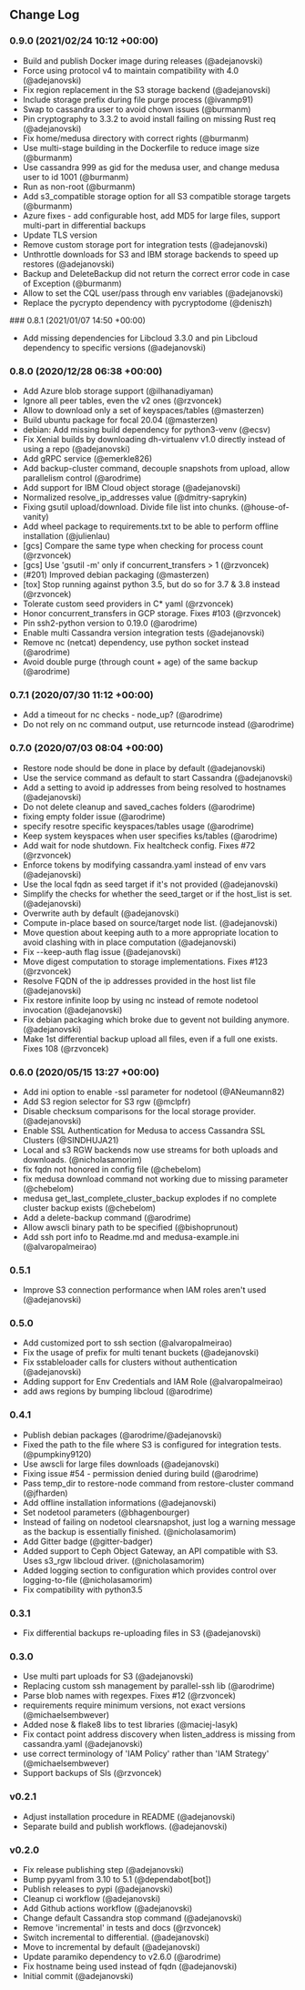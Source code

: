 ## Change Log

### 0.9.0 (2021/02/24 10:12 +00:00)
- Build and publish Docker image during releases (@adejanovski)
- Force using protocol v4 to maintain compatibility with 4.0 (@adejanovski)
- Fix region replacement in the S3 storage backend (@adejanovski)
- Include storage prefix during file purge process (@ivanmp91)
- Swap to cassandra user to avoid chown issues (@burmanm)
- Pin cryptography to 3.3.2 to avoid install failing on missing Rust req (@adejanovski)
- Fix home/medusa directory with correct rights (@burmanm)
- Use multi-stage building in the Dockerfile to reduce image size (@burmanm)
- Use cassandra 999 as gid for the medusa user, and change medusa user to id 1001 (@burmanm)
- Run as non-root (@burmanm)
- Add s3_compatible storage option for all S3 compatible storage targets (@burmanm)
- Azure fixes - add configurable host, add MD5 for large files, support multi-part in differential backups
- Update TLS version
- Remove custom storage port for integration tests (@adejanovski)
- Unthrottle downloads for S3 and IBM storage backends to speed up restores (@adejanovski)
- Backup and DeleteBackup did not return the correct error code in case of Exception (@burmanm)
- Allow to set the CQL user/pass through env variables (@adejanovski)
- Replace the pycrypto dependency with pycryptodome (@deniszh)

### 0.8.1 (2021/01/07 14:50 +00:00)
- Add missing dependencies for Libcloud 3.3.0 and pin Libcloud dependency to specific versions (@adejanovski)

### 0.8.0 (2020/12/28 06:38 +00:00)
- Add Azure blob storage support (@ilhanadiyaman)
- Ignore all peer tables, even the v2 ones (@rzvoncek)
- Allow to download only a set of keyspaces/tables (@masterzen)
- Build ubuntu package for focal 20.04 (@masterzen)
- debian: Add missing build dependency for python3-venv (@ecsv)
- Fix Xenial builds by downloading dh-virtualenv v1.0 directly instead of using a repo (@adejanovski)
- Add gRPC service (@emerkle826)
- Add backup-cluster command, decouple snapshots from upload, allow parallelism control (@arodrime)
- Add support for IBM Cloud object storage (@adejanovski)
- Normalized resolve_ip_addresses value (@dmitry-saprykin)
- Fixing gsutil upload/download. Divide file list into chunks. (@house-of-vanity)
- Add wheel package to requirements.txt to be able to perform offline installation (@julienlau)
- [gcs] Compare the same type when checking for process count (@rzvoncek)
- [gcs] Use 'gsutil -m' only if concurrent_transfers > 1 (@rzvoncek)
- (#201) Improved debian packaging (@masterzen)
- [tox] Stop running against python 3.5, but do so for 3.7 & 3.8 instead (@rzvoncek)
- Tolerate custom seed providers in C* yaml (@rzvoncek)
- Honor concurrent_transfers in GCP storage. Fixes #103 (@rzvoncek)
- Pin ssh2-python version to 0.19.0 (@arodrime)
- Enable multi Cassandra version integration tests (@adejanovski)
- Remove nc (netcat) dependency, use python socket instead (@arodrime)
- Avoid double purge (through count + age) of the same backup (@arodrime)

### 0.7.1 (2020/07/30 11:12 +00:00)
- Add a timeout for nc checks - node_up? (@arodrime)
- Do not rely on nc command output, use returncode instead (@arodrime)

### 0.7.0 (2020/07/03 08:04 +00:00)
- Restore node should be done in place by default (@adejanovski)
- Use the service command as default to start Cassandra (@adejanovski)
- Add a setting to avoid ip addresses from being resolved to hostnames (@adejanovski)
- Do not delete cleanup and saved_caches folders (@arodrime)
- fixing empty folder issue (@arodrime)
- specify resotre specific keyspaces/tables usage (@arodrime)
- Keep system keyspaces when user specifies ks/tables (@arodrime)
- Add wait for node shutdown. Fix healtcheck config. Fixes #72 (@rzvoncek)
- Enforce tokens by modifying cassandra.yaml instead of env vars (@adejanovski)
- Use the local fqdn as seed target if it's not provided (@adejanovski)
- Simplify the checks for whether the seed_target or if the host_list is set. (@adejanovski)
- Overwrite auth by default (@adejanovski)
- Compute in-place based on source/target node list. (@adejanovski)
- Move question about keeping auth to a more appropriate location to avoid clashing with in place computation (@adejanovski)
- Fix --keep-auth flag issue (@adejanovski)
- Move digest computation to storage implementations. Fixes #123 (@rzvoncek)
- Resolve FQDN of the ip addresses provided in the host list file (@adejanovski)
- Fix restore infinite loop by using nc instead of remote nodetool invocation (@adejanovski)
- Fix debian packaging which broke due to gevent not building anymore. (@adejanovski)
- Make 1st differential backup upload all files, even if a full one exists. Fixes 108 (@rzvoncek)

### 0.6.0 (2020/05/15 13:27 +00:00)
- Add ini option to enable -ssl parameter for nodetool (@ANeumann82)
- Add S3 region selector for S3 rgw (@mclpfr)
- Disable checksum comparisons for the local storage provider. (@adejanovski)
- Enable SSL Authentication for Medusa to access Cassandra SSL Clusters (@SINDHUJA21)
- Local and s3 RGW backends now use streams for both uploads and downloads. (@nicholasamorim)
- fix fqdn not honored in config file (@chebelom)
- fix medusa download command not working due to missing parameter (@chebelom)
- medusa get_last_complete_cluster_backup explodes if no complete cluster backup exists (@chebelom)
- Add a delete-backup command (@arodrime)
- Allow awscli binary path to be specified (@bishoprunout)
- Add ssh port info to Readme.md and medusa-example.ini (@alvaropalmeirao)

### 0.5.1
- Improve S3 connection performance when IAM roles aren't used (@adejanovski)

### 0.5.0
- Add customized port to ssh section (@alvaropalmeirao)
- Fix the usage of prefix for multi tenant buckets (@adejanovski)
- Fix sstableloader calls for clusters without authentication (@adejanovski)
- Adding support for Env Credentials and IAM Role (@alvaropalmeirao)
- add aws regions by bumping libcloud (@arodrime)

### 0.4.1
- Publish debian packages (@arodrime/@adejanovski)
- Fixed the path to the file where S3 is configured for integration tests. (@pumpkiny9120)
- Use awscli for large files downloads (@adejanovski)
- Fixing issue #54 - permission denied during build (@arodrime)
- Pass temp_dir to restore-node command from restore-cluster command (@jfharden)
- Add offline installation informations (@adejanovski)
- Set nodetool parameters (@bhagenbourger)
- Instead of failing on nodetool clearsnapshot, just log a warning message as the backup is essentially finished. (@nicholasamorim)
- Add Gitter badge (@gitter-badger)
- Added support to Ceph Object Gateway, an API compatible with S3. Uses s3_rgw libcloud driver. (@nicholasamorim)
- Added logging section to configuration which provides control over logging-to-file (@nicholasamorim)
- Fix compatibility with python3.5

### 0.3.1
- Fix differential backups re-uploading files in S3 (@adejanovski)

### 0.3.0
- Use multi part uploads for S3 (@adejanovski)
- Replacing custom ssh management by parallel-ssh lib (@arodrime)
- Parse blob names with regexpes. Fixes #12 (@rzvoncek)
- requirements require minimum versions, not exact versions (@michaelsembwever)
- Added nose & flake8 libs to test libraries (@maciej-lasyk)
- Fix contact point address discovery when listen_address is missing from cassandra.yaml (@adejanovski)
- use correct terminology of 'IAM Policy' rather than 'IAM Strategy' (@michaelsembwever)
- Support backups of SIs (@rzvoncek)

### v0.2.1
- Adjust installation procedure in README (@adejanovski)
- Separate build and publish workflows. (@adejanovski)

### v0.2.0
- Fix release publishing step (@adejanovski)
- Bump pyyaml from 3.10 to 5.1 (@dependabot[bot])
- Publish releases to pypi (@adejanovski)
- Cleanup ci workflow (@adejanovski)
- Add Github actions workflow (@adejanovski)
- Change default Cassandra stop command (@adejanovski)
- Remove 'incremental' in tests and docs (@rzvoncek)
- Switch incremental to differential. (@adejanovski)
- Move to incremental by default (@adejanovski)
- Update paramiko dependency to v2.6.0 (@arodrime)
- Fix hostname being used instead of fqdn (@adejanovski)
- Initial commit (@adejanovski)
